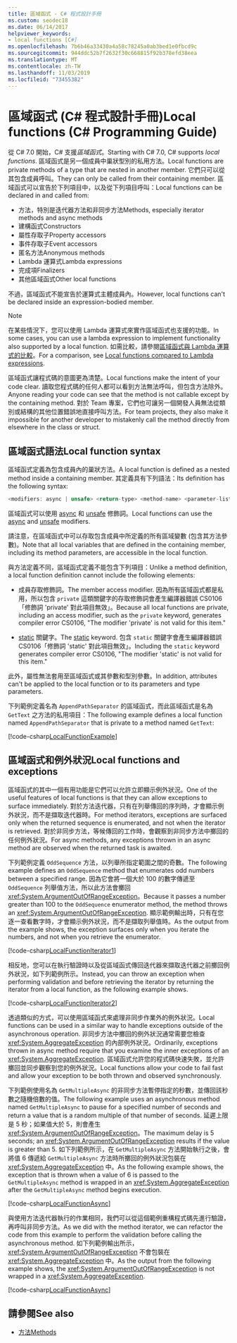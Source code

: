 ```yaml
---
title: 區域函式 - C# 程式設計手冊
ms.custom: seodec18
ms.date: 06/14/2017
helpviewer_keywords:
- local functions [C#]
ms.openlocfilehash: 7b6b46a33430a4a58c78245a0ab3bed1e0fbcd9c
ms.sourcegitcommit: 944ddc52b7f2632f30c668815f92b378efd38eea
ms.translationtype: MT
ms.contentlocale: zh-TW
ms.lasthandoff: 11/03/2019
ms.locfileid: "73455382"
---
```

# <a name="local-functions-c-programming-guide"></a><span data-ttu-id="c6dc6-102">區域函式 (C# 程式設計手冊)</span><span class="sxs-lookup"><span data-stu-id="c6dc6-102">Local functions (C# Programming Guide)</span></span>

<span data-ttu-id="c6dc6-103">從 C# 7.0 開始，C# 支援*區域函式*。</span><span class="sxs-lookup"><span data-stu-id="c6dc6-103">Starting with C# 7.0, C# supports *local functions*.</span></span> <span data-ttu-id="c6dc6-104">區域函式是另一個成員中巢狀型別的私用方法。</span><span class="sxs-lookup"><span data-stu-id="c6dc6-104">Local functions are private methods of a type that are nested in another member.</span></span> <span data-ttu-id="c6dc6-105">它們只可以從其包含成員呼叫。</span><span class="sxs-lookup"><span data-stu-id="c6dc6-105">They can only be called from their containing member.</span></span> <span data-ttu-id="c6dc6-106">區域函式可以宣告於下列項目中，以及從下列項目呼叫：</span><span class="sxs-lookup"><span data-stu-id="c6dc6-106">Local functions can be declared in and called from:</span></span>

- <span data-ttu-id="c6dc6-107">方法，特別是迭代器方法和非同步方法</span><span class="sxs-lookup"><span data-stu-id="c6dc6-107">Methods, especially iterator methods and async methods</span></span>
- <span data-ttu-id="c6dc6-108">建構函式</span><span class="sxs-lookup"><span data-stu-id="c6dc6-108">Constructors</span></span>
- <span data-ttu-id="c6dc6-109">屬性存取子</span><span class="sxs-lookup"><span data-stu-id="c6dc6-109">Property accessors</span></span>
- <span data-ttu-id="c6dc6-110">事件存取子</span><span class="sxs-lookup"><span data-stu-id="c6dc6-110">Event accessors</span></span>
- <span data-ttu-id="c6dc6-111">匿名方法</span><span class="sxs-lookup"><span data-stu-id="c6dc6-111">Anonymous methods</span></span>
- <span data-ttu-id="c6dc6-112">Lambda 運算式</span><span class="sxs-lookup"><span data-stu-id="c6dc6-112">Lambda expressions</span></span>
- <span data-ttu-id="c6dc6-113">完成項</span><span class="sxs-lookup"><span data-stu-id="c6dc6-113">Finalizers</span></span>
- <span data-ttu-id="c6dc6-114">其他區域函式</span><span class="sxs-lookup"><span data-stu-id="c6dc6-114">Other local functions</span></span>

<span data-ttu-id="c6dc6-115">不過，區域函式不能宣告於運算式主體成員內。</span><span class="sxs-lookup"><span data-stu-id="c6dc6-115">However, local functions can't be declared inside an expression-bodied member.</span></span>

> [!NOTE]
> <span data-ttu-id="c6dc6-116">在某些情況下，您可以使用 Lambda 運算式來實作區域函式也支援的功能。</span><span class="sxs-lookup"><span data-stu-id="c6dc6-116">In some cases, you can use a lambda expression to implement functionality also supported by a local function.</span></span> <span data-ttu-id="c6dc6-117">如需比較，請參閱[區域函式與 Lambda 運算式的比較](../../local-functions-vs-lambdas.md)。</span><span class="sxs-lookup"><span data-stu-id="c6dc6-117">For a comparison, see [Local functions compared to Lambda expressions](../../local-functions-vs-lambdas.md).</span></span>

<span data-ttu-id="c6dc6-118">區域函式讓程式碼的意圖更為清楚。</span><span class="sxs-lookup"><span data-stu-id="c6dc6-118">Local functions make the intent of your code clear.</span></span> <span data-ttu-id="c6dc6-119">讀取您程式碼的任何人都可以看到方法無法呼叫，但包含方法除外。</span><span class="sxs-lookup"><span data-stu-id="c6dc6-119">Anyone reading your code can see that the method is not callable except by the containing method.</span></span> <span data-ttu-id="c6dc6-120">對於 Team 專案，它們也可讓另一個開發人員無法從類別或結構的其他位置錯誤地直接呼叫方法。</span><span class="sxs-lookup"><span data-stu-id="c6dc6-120">For team projects, they also make it impossible for another developer to mistakenly call the method directly from elsewhere in the class or struct.</span></span>
 
## <a name="local-function-syntax"></a><span data-ttu-id="c6dc6-121">區域函式語法</span><span class="sxs-lookup"><span data-stu-id="c6dc6-121">Local function syntax</span></span>

<span data-ttu-id="c6dc6-122">區域函式定義為包含成員內的巢狀方法。</span><span class="sxs-lookup"><span data-stu-id="c6dc6-122">A local function is defined as a nested method inside a containing member.</span></span> <span data-ttu-id="c6dc6-123">其定義具有下列語法：</span><span class="sxs-lookup"><span data-stu-id="c6dc6-123">Its definition has the following syntax:</span></span>

```csharp
<modifiers: async | unsafe> <return-type> <method-name> <parameter-list>
```

<span data-ttu-id="c6dc6-124">區域函式可以使用 [async](../../language-reference/keywords/async.md) 和 [unsafe](../../language-reference/keywords/unsafe.md) 修飾詞。</span><span class="sxs-lookup"><span data-stu-id="c6dc6-124">Local functions can use the [async](../../language-reference/keywords/async.md) and [unsafe](../../language-reference/keywords/unsafe.md) modifiers.</span></span> 

<span data-ttu-id="c6dc6-125">請注意，在區域函式中可以存取包含成員中所定義的所有區域變數 (包含其方法參數)。</span><span class="sxs-lookup"><span data-stu-id="c6dc6-125">Note that all local variables that are defined in the containing member, including its method parameters, are accessible in the local function.</span></span> 

<span data-ttu-id="c6dc6-126">與方法定義不同，區域函式定義不能包含下列項目：</span><span class="sxs-lookup"><span data-stu-id="c6dc6-126">Unlike a method definition, a local function definition cannot include the following elements:</span></span>

- <span data-ttu-id="c6dc6-127">成員存取修飾詞。</span><span class="sxs-lookup"><span data-stu-id="c6dc6-127">The member access modifier.</span></span> <span data-ttu-id="c6dc6-128">因為所有區域函式都是私用，所以包含 `private` 這類關鍵字的存取修飾詞會產生編譯器錯誤 CS0106「修飾詞 'private' 對此項目無效」。</span><span class="sxs-lookup"><span data-stu-id="c6dc6-128">Because all local functions are private, including an access modifier, such as the `private` keyword, generates compiler error CS0106, "The modifier 'private' is not valid for this item."</span></span>
 
- <span data-ttu-id="c6dc6-129">[static](../../language-reference/keywords/static.md) 關鍵字。</span><span class="sxs-lookup"><span data-stu-id="c6dc6-129">The [static](../../language-reference/keywords/static.md) keyword.</span></span> <span data-ttu-id="c6dc6-130">包含 `static` 關鍵字會產生編譯器錯誤 CS0106「修飾詞 'static' 對此項目無效」。</span><span class="sxs-lookup"><span data-stu-id="c6dc6-130">Including the `static` keyword generates compiler error CS0106, "The modifier 'static' is not valid for this item."</span></span>

<span data-ttu-id="c6dc6-131">此外，屬性無法套用至區域函式或其參數和型別參數。</span><span class="sxs-lookup"><span data-stu-id="c6dc6-131">In addition, attributes can't be applied to the local function or to its parameters and type parameters.</span></span> 
 
<span data-ttu-id="c6dc6-132">下列範例定義名為 `AppendPathSeparator` 的區域函式，而此區域函式是名為 `GetText` 之方法的私用項目：</span><span class="sxs-lookup"><span data-stu-id="c6dc6-132">The following example defines a local function named `AppendPathSeparator` that is private to a method named `GetText`:</span></span>
   
[!code-csharp[LocalFunctionExample](~/samples/snippets/csharp/programming-guide/classes-and-structs/local-functions1.cs)]  
   
## <a name="local-functions-and-exceptions"></a><span data-ttu-id="c6dc6-133">區域函式和例外狀況</span><span class="sxs-lookup"><span data-stu-id="c6dc6-133">Local functions and exceptions</span></span>

<span data-ttu-id="c6dc6-134">區域函式的其中一個有用功能是它們可以允許立即顯示例外狀況。</span><span class="sxs-lookup"><span data-stu-id="c6dc6-134">One of the useful features of local functions is that they can allow exceptions to surface immediately.</span></span> <span data-ttu-id="c6dc6-135">對於方法迭代器，只有在列舉傳回的序列時，才會顯示例外狀況，而不是擷取迭代器時。</span><span class="sxs-lookup"><span data-stu-id="c6dc6-135">For method iterators, exceptions are surfaced only when the returned sequence is enumerated, and not when the iterator is retrieved.</span></span> <span data-ttu-id="c6dc6-136">對於非同步方法，等候傳回的工作時，會觀察到非同步方法中擲回的任何例外狀況。</span><span class="sxs-lookup"><span data-stu-id="c6dc6-136">For async methods, any exceptions thrown in an async method are observed when the returned task is awaited.</span></span> 

<span data-ttu-id="c6dc6-137">下列範例定義 `OddSequence` 方法，以列舉所指定範圍之間的奇數。</span><span class="sxs-lookup"><span data-stu-id="c6dc6-137">The following example defines an `OddSequence` method that enumerates odd numbers between a specified range.</span></span> <span data-ttu-id="c6dc6-138">因為它會將一個大於 100 的數字傳遞至 `OddSequence` 列舉值方法，所以此方法會擲回 <xref:System.ArgumentOutOfRangeException>。</span><span class="sxs-lookup"><span data-stu-id="c6dc6-138">Because it passes a number greater than 100 to the `OddSequence` enumerator method, the method throws an <xref:System.ArgumentOutOfRangeException>.</span></span> <span data-ttu-id="c6dc6-139">顯示範例輸出時，只有在您逐一查看數字時，才會顯示例外狀況，而不是擷取列舉值時。</span><span class="sxs-lookup"><span data-stu-id="c6dc6-139">As the output from the example shows, the exception surfaces only when you iterate the numbers, and not when you retrieve the enumerator.</span></span>

[!code-csharp[LocalFunctionIterator1](~/samples/snippets/csharp/programming-guide/classes-and-structs/local-functions-iterator1.cs)] 

<span data-ttu-id="c6dc6-140">相反地，您可以在執行驗證時以及從區域函式傳回迭代器來擷取迭代器之前擲回例外狀況，如下列範例所示。</span><span class="sxs-lookup"><span data-stu-id="c6dc6-140">Instead, you can throw an exception when performing validation and before retrieving the iterator by returning the iterator from a local function, as the following example shows.</span></span>

[!code-csharp[LocalFunctionIterator2](~/samples/snippets/csharp/programming-guide/classes-and-structs/local-functions-iterator2.cs)]

<span data-ttu-id="c6dc6-141">透過類似的方式，可以使用區域函式來處理非同步作業外的例外狀況。</span><span class="sxs-lookup"><span data-stu-id="c6dc6-141">Local functions can be used in a similar way to handle exceptions outside of the asynchronous operation.</span></span> <span data-ttu-id="c6dc6-142">非同步方法中擲回的例外狀況通常需要您檢查 <xref:System.AggregateException> 的內部例外狀況。</span><span class="sxs-lookup"><span data-stu-id="c6dc6-142">Ordinarily, exceptions thrown in async method require that you examine the inner exceptions of an <xref:System.AggregateException>.</span></span> <span data-ttu-id="c6dc6-143">區域函式允許您的程式碼快速失敗，並允許擲回並同步觀察到您的例外狀況。</span><span class="sxs-lookup"><span data-stu-id="c6dc6-143">Local functions allow your code to fail fast and allow your exception to be both thrown and observed synchronously.</span></span>

<span data-ttu-id="c6dc6-144">下列範例使用名為 `GetMultipleAsync` 的非同步方法暫停指定的秒數，並傳回該秒數之隨機倍數的值。</span><span class="sxs-lookup"><span data-stu-id="c6dc6-144">The following example uses an asynchronous method named `GetMultipleAsync` to pause for a specified number of seconds and return a value that is a random multiple of that number of seconds.</span></span> <span data-ttu-id="c6dc6-145">延遲上限是 5 秒；如果值大於 5，則會產生 <xref:System.ArgumentOutOfRangeException>。</span><span class="sxs-lookup"><span data-stu-id="c6dc6-145">The maximum delay is 5 seconds; an <xref:System.ArgumentOutOfRangeException> results if the value is greater than 5.</span></span> <span data-ttu-id="c6dc6-146">如下列範例所示，在 `GetMultipleAsync` 方法開始執行之後，會將值 6 傳遞給 `GetMultipleAsync` 方法時所擲回的例外狀況包裝在 <xref:System.AggregateException> 中。</span><span class="sxs-lookup"><span data-stu-id="c6dc6-146">As the following example shows, the exception that is thrown when a value of 6 is passed to the `GetMultipleAsync` method is wrapped in an <xref:System.AggregateException> after the `GetMultipleAsync` method begins execution.</span></span>

[!code-csharp[LocalFunctionAsync](~/samples/snippets/csharp/programming-guide/classes-and-structs/local-functions-async1.cs)] 

<span data-ttu-id="c6dc6-147">與使用方法迭代器執行的作業相同，我們可以從這個範例重構程式碼先進行驗證，再呼叫非同步方法。</span><span class="sxs-lookup"><span data-stu-id="c6dc6-147">As we did with the method iterator, we can refactor the code from this example to perform the validation before calling the asynchronous method.</span></span> <span data-ttu-id="c6dc6-148">如下列範例輸出所示，<xref:System.ArgumentOutOfRangeException> 不會包裝在 <xref:System.AggregateException> 中。</span><span class="sxs-lookup"><span data-stu-id="c6dc6-148">As the output from the following example shows, the <xref:System.ArgumentOutOfRangeException> is not wrapped in a <xref:System.AggregateException>.</span></span>

[!code-csharp[LocalFunctionAsync](~/samples/snippets/csharp/programming-guide/classes-and-structs/local-functions-async2.cs)] 

## <a name="see-also"></a><span data-ttu-id="c6dc6-149">請參閱</span><span class="sxs-lookup"><span data-stu-id="c6dc6-149">See also</span></span>

- [<span data-ttu-id="c6dc6-150">方法</span><span class="sxs-lookup"><span data-stu-id="c6dc6-150">Methods</span></span>](methods.md)
